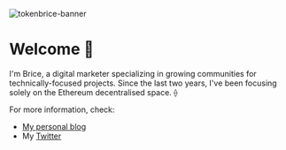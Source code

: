 ![tokenbrice-banner](https://github.com/TokenBrice/blog/blob/master/static/img/main/banner.png)

# Welcome 👋

I'm Brice, a digital marketer specializing in growing communities for technically-focused projects. Since the last two years, I've been focusing solely on the Ethereum decentralised space. ⟠

For more information, check:

-   [My personal blog](https://tokenbrice.xyz)
-   My [Twitter](https://twitter.com/tokenbrice)
